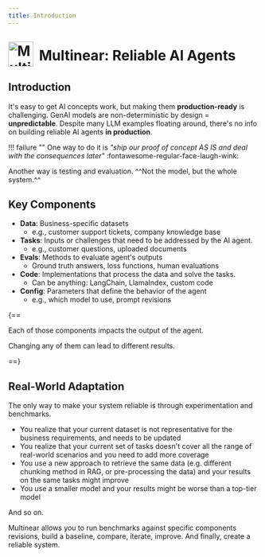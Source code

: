 ```yaml
---
title: Introduction
---
```


# <img src="../assets/images/logo.png" alt="Multinear Logo" width="50" style="vertical-align: middle; margin-top: -10px; margin-right: 5px" /> Multinear: Reliable AI Agents

<!-- ![Multinear Logo](assets/images/logo.png) -->



<!-- For full documentation visit [mkdocs.org](https://www.mkdocs.org). -->

## Introduction

It's easy to get AI concepts work, but making them **production-ready** is challenging.
GenAI models are non-deterministic by design = **unpredictable**.
Despite many LLM examples floating around, there's no info on building reliable AI agents **in production**.

!!! failure ""
    One way to do it is *"ship our proof of concept AS IS and deal with the consequences later"*
    :fontawesome-regular-face-laugh-wink:

Another way is testing and evaluation. ^^Not the model, but the whole system.^^

## Key Components

- **Data**: Business-specific datasets 
    - e.g., customer support tickets, company knowledge base
- **Tasks**: Inputs or challenges that need to be addressed by the AI agent.
    - e.g., customer questions, uploaded documents
- **Evals**: Methods to evaluate agent's outputs
    - Ground truth answers, loss functions, human evaluations
- **Code**: Implementations that process the data and solve the tasks.
    - Can be anything: LangChain, LlamaIndex, custom code
- **Config**: Parameters that define the behavior of the agent
    - e.g., which model to use, prompt revisions

{==

Each of those components impacts the output of the agent. 

Changing any of them can lead to different results.

==}

## Real-World Adaptation

The only way to make your system reliable is through experimentation and benchmarks.

- You realize that your current dataset is not representative for the business requirements, and needs to be updated
- You realize that your current set of tasks doesn't cover all the range of real-world scenarios and you need to add more coverage
- You use a new approach to retrieve the same data (e.g. different chunking method in RAG, or pre-processing the data) and your results on the same tasks might improve
- You use a smaller model and your results might be worse than a top-tier model

And so on.

Multinear allows you to run benchmarks against specific components revisions, build a baseline, compare, iterate, improve. And finally, create a reliable system.

<!-- - **Benchmark Results**: Performance metrics of the code on the given tasks/evals. -->

<!-- * `mkdocs new [dir-name]` - Create a new project.
* `mkdocs serve` - Start the live-reloading docs server.
* `mkdocs build` - Build the documentation site.
* `mkdocs -h` - Print help message and exit. -->

<!-- ## Project layout

    mkdocs.yml    # The configuration file.
    docs/
        index.md  # The documentation homepage.
        ...       # Other markdown pages, images and other files. -->
